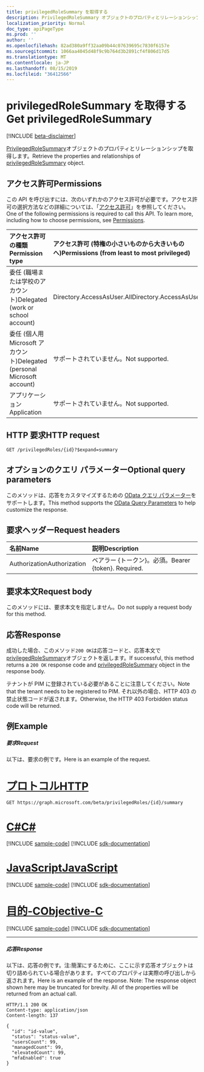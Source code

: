 ```yaml
---
title: privilegedRoleSummary を取得する
description: PrivilegedRoleSummary オブジェクトのプロパティとリレーションシップを取得します。
localization_priority: Normal
doc_type: apiPageType
ms.prod: ''
author: ''
ms.openlocfilehash: 82ad380a9ff32aa09b44c07639695c7830f6157e
ms.sourcegitcommit: 1066aa4045d48f9c9b764d3b2891cf4f806d17d5
ms.translationtype: MT
ms.contentlocale: ja-JP
ms.lasthandoff: 08/15/2019
ms.locfileid: "36412566"
---
```

# <a name="get-privilegedrolesummary"></a><span data-ttu-id="39796-103">privilegedRoleSummary を取得する</span><span class="sxs-lookup"><span data-stu-id="39796-103">Get privilegedRoleSummary</span></span>

[!INCLUDE [beta-disclaimer](../../includes/beta-disclaimer.md)]

<span data-ttu-id="39796-104">[PrivilegedRoleSummary](../resources/privilegedrolesummary.md)オブジェクトのプロパティとリレーションシップを取得します。</span><span class="sxs-lookup"><span data-stu-id="39796-104">Retrieve the properties and relationships of [privilegedRoleSummary](../resources/privilegedrolesummary.md) object.</span></span>
## <a name="permissions"></a><span data-ttu-id="39796-105">アクセス許可</span><span class="sxs-lookup"><span data-stu-id="39796-105">Permissions</span></span>
<span data-ttu-id="39796-p101">この API を呼び出すには、次のいずれかのアクセス許可が必要です。アクセス許可の選択方法などの詳細については、「[アクセス許可](/graph/permissions-reference)」を参照してください。</span><span class="sxs-lookup"><span data-stu-id="39796-p101">One of the following permissions is required to call this API. To learn more, including how to choose permissions, see [Permissions](/graph/permissions-reference).</span></span>


|<span data-ttu-id="39796-108">アクセス許可の種類</span><span class="sxs-lookup"><span data-stu-id="39796-108">Permission type</span></span>      | <span data-ttu-id="39796-109">アクセス許可 (特権の小さいものから大きいものへ)</span><span class="sxs-lookup"><span data-stu-id="39796-109">Permissions (from least to most privileged)</span></span>              |
|:--------------------|:---------------------------------------------------------|
|<span data-ttu-id="39796-110">委任 (職場または学校のアカウント)</span><span class="sxs-lookup"><span data-stu-id="39796-110">Delegated (work or school account)</span></span> | <span data-ttu-id="39796-111">Directory.AccessAsUser.All</span><span class="sxs-lookup"><span data-stu-id="39796-111">Directory.AccessAsUser.All</span></span>    |
|<span data-ttu-id="39796-112">委任 (個人用 Microsoft アカウント)</span><span class="sxs-lookup"><span data-stu-id="39796-112">Delegated (personal Microsoft account)</span></span> | <span data-ttu-id="39796-113">サポートされていません。</span><span class="sxs-lookup"><span data-stu-id="39796-113">Not supported.</span></span>    |
|<span data-ttu-id="39796-114">アプリケーション</span><span class="sxs-lookup"><span data-stu-id="39796-114">Application</span></span> | <span data-ttu-id="39796-115">サポートされていません。</span><span class="sxs-lookup"><span data-stu-id="39796-115">Not supported.</span></span> |

## <a name="http-request"></a><span data-ttu-id="39796-116">HTTP 要求</span><span class="sxs-lookup"><span data-stu-id="39796-116">HTTP request</span></span>
<!-- { "blockType": "ignored" } -->
```http
GET /privilegedRoles/{id}?$expand=summary
```
## <a name="optional-query-parameters"></a><span data-ttu-id="39796-117">オプションのクエリ パラメーター</span><span class="sxs-lookup"><span data-stu-id="39796-117">Optional query parameters</span></span>
<span data-ttu-id="39796-118">このメソッドは、応答をカスタマイズするための [OData クエリ パラメーター](https://developer.microsoft.com/graph/docs/concepts/query_parameters)をサポートします。</span><span class="sxs-lookup"><span data-stu-id="39796-118">This method supports the [OData Query Parameters](https://developer.microsoft.com/graph/docs/concepts/query_parameters) to help customize the response.</span></span>

## <a name="request-headers"></a><span data-ttu-id="39796-119">要求ヘッダー</span><span class="sxs-lookup"><span data-stu-id="39796-119">Request headers</span></span>
| <span data-ttu-id="39796-120">名前</span><span class="sxs-lookup"><span data-stu-id="39796-120">Name</span></span>      |<span data-ttu-id="39796-121">説明</span><span class="sxs-lookup"><span data-stu-id="39796-121">Description</span></span>|
|:----------|:----------|
| <span data-ttu-id="39796-122">Authorization</span><span class="sxs-lookup"><span data-stu-id="39796-122">Authorization</span></span>  | <span data-ttu-id="39796-p102">ベアラー {トークン}。必須。</span><span class="sxs-lookup"><span data-stu-id="39796-p102">Bearer {token}. Required.</span></span> |

## <a name="request-body"></a><span data-ttu-id="39796-125">要求本文</span><span class="sxs-lookup"><span data-stu-id="39796-125">Request body</span></span>
<span data-ttu-id="39796-126">このメソッドには、要求本文を指定しません。</span><span class="sxs-lookup"><span data-stu-id="39796-126">Do not supply a request body for this method.</span></span>

## <a name="response"></a><span data-ttu-id="39796-127">応答</span><span class="sxs-lookup"><span data-stu-id="39796-127">Response</span></span>

<span data-ttu-id="39796-128">成功した場合、このメソッド`200 OK`は応答コードと、応答本文で[privilegedRoleSummary](../resources/privilegedrolesummary.md)オブジェクトを返します。</span><span class="sxs-lookup"><span data-stu-id="39796-128">If successful, this method returns a `200 OK` response code and [privilegedRoleSummary](../resources/privilegedrolesummary.md) object in the response body.</span></span>

<span data-ttu-id="39796-129">テナントが PIM に登録されている必要があることに注意してください。</span><span class="sxs-lookup"><span data-stu-id="39796-129">Note that the tenant needs to be registered to PIM.</span></span> <span data-ttu-id="39796-130">それ以外の場合、HTTP 403 の禁止状態コードが返されます。</span><span class="sxs-lookup"><span data-stu-id="39796-130">Otherwise, the HTTP 403 Forbidden status code will be returned.</span></span>
## <a name="example"></a><span data-ttu-id="39796-131">例</span><span class="sxs-lookup"><span data-stu-id="39796-131">Example</span></span>
##### <a name="request"></a><span data-ttu-id="39796-132">要求</span><span class="sxs-lookup"><span data-stu-id="39796-132">Request</span></span>
<span data-ttu-id="39796-133">以下は、要求の例です。</span><span class="sxs-lookup"><span data-stu-id="39796-133">Here is an example of the request.</span></span>

# <a name="httptabhttp"></a>[<span data-ttu-id="39796-134">プロトコル</span><span class="sxs-lookup"><span data-stu-id="39796-134">HTTP</span></span>](#tab/http)
<!-- {
  "blockType": "request",
  "name": "get_privilegedrolesummary"
}-->
```http
GET https://graph.microsoft.com/beta/privilegedRoles/{id}/summary
```
# <a name="ctabcsharp"></a>[<span data-ttu-id="39796-135">C#</span><span class="sxs-lookup"><span data-stu-id="39796-135">C#</span></span>](#tab/csharp)
[!INCLUDE [sample-code](../includes/snippets/csharp/get-privilegedrolesummary-csharp-snippets.md)]
[!INCLUDE [sdk-documentation](../includes/snippets/snippets-sdk-documentation-link.md)]

# <a name="javascripttabjavascript"></a>[<span data-ttu-id="39796-136">JavaScript</span><span class="sxs-lookup"><span data-stu-id="39796-136">JavaScript</span></span>](#tab/javascript)
[!INCLUDE [sample-code](../includes/snippets/javascript/get-privilegedrolesummary-javascript-snippets.md)]
[!INCLUDE [sdk-documentation](../includes/snippets/snippets-sdk-documentation-link.md)]

# <a name="objective-ctabobjc"></a>[<span data-ttu-id="39796-137">目的-C</span><span class="sxs-lookup"><span data-stu-id="39796-137">Objective-C</span></span>](#tab/objc)
[!INCLUDE [sample-code](../includes/snippets/objc/get-privilegedrolesummary-objc-snippets.md)]
[!INCLUDE [sdk-documentation](../includes/snippets/snippets-sdk-documentation-link.md)]

---

##### <a name="response"></a><span data-ttu-id="39796-138">応答</span><span class="sxs-lookup"><span data-stu-id="39796-138">Response</span></span>
<span data-ttu-id="39796-p104">以下は、応答の例です。注:簡潔にするために、ここに示す応答オブジェクトは切り詰められている場合があります。すべてのプロパティは実際の呼び出しから返されます。</span><span class="sxs-lookup"><span data-stu-id="39796-p104">Here is an example of the response. Note: The response object shown here may be truncated for brevity. All of the properties will be returned from an actual call.</span></span>
<!-- {
  "blockType": "response",
  "truncated": true,
  "@odata.type": "microsoft.graph.privilegedRoleSummary"
} -->
```http
HTTP/1.1 200 OK
Content-type: application/json
Content-length: 137

{
  "id": "id-value",
  "status": "status-value",
  "usersCount": 99,
  "managedCount": 99,
  "elevatedCount": 99,
  "mfaEnabled": true
}
```

<!-- uuid: 8fcb5dbc-d5aa-4681-8e31-b001d5168d79
2015-10-25 14:57:30 UTC -->
<!--
{
  "type": "#page.annotation",
  "description": "Get privilegedRoleSummary",
  "keywords": "",
  "section": "documentation",
  "tocPath": "",
  "suppressions": [
  ]
}
-->
